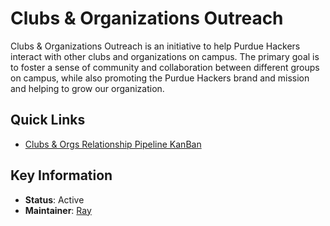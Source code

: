# Clubs & Organizations Outreach

Clubs & Organizations Outreach is an initiative to help Purdue Hackers interact with other clubs and organizations
on campus. The primary goal is to foster a sense of community and collaboration between different groups on campus,
while also promoting the Purdue Hackers brand and mission and helping to grow our organization.

## Quick Links

- [Clubs & Orgs Relationship Pipeline KanBan](https://github.com/orgs/purduehackers/projects/3)

## Key Information

- **Status**: Active
- **Maintainer**: [Ray](https://github.com/purduehackers/dark-forest/blob/main/people/organizers/rayhanadev.md)

